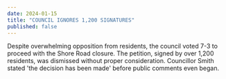 ```yaml
---
date: 2024-01-15
title: "COUNCIL IGNORES 1,200 SIGNATURES"
published: false
---
```

Despite overwhelming opposition from residents, the council voted 7-3 to proceed with the Shore Road closure. The petition, signed by over 1,200 residents, was dismissed without proper consideration. Councillor Smith stated 'the decision has been made' before public comments even began.